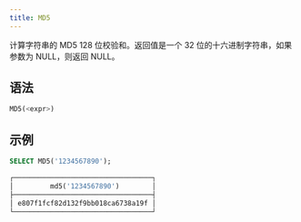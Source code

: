 ```yaml
---
title: MD5
---
```


计算字符串的 MD5 128 位校验和。返回值是一个 32 位的十六进制字符串，如果参数为 NULL，则返回 NULL。

## 语法

```sql
MD5(<expr>)
```

## 示例

```sql
SELECT MD5('1234567890');

┌──────────────────────────────────┐
│         md5('1234567890')        │
├──────────────────────────────────┤
│ e807f1fcf82d132f9bb018ca6738a19f │
└──────────────────────────────────┘
```